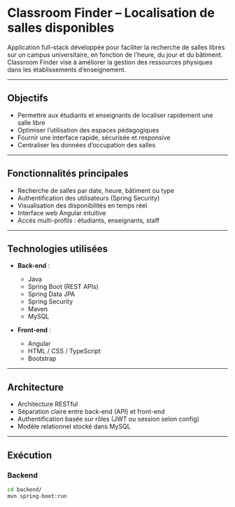 # Classroom Finder – Localisation de salles disponibles

Application full-stack développée pour faciliter la recherche de salles libres sur un campus universitaire, en fonction de l'heure, du jour et du bâtiment. Classroom Finder vise à améliorer la gestion des ressources physiques dans les établissements d’enseignement.

---

## Objectifs

- Permettre aux étudiants et enseignants de localiser rapidement une salle libre  
- Optimiser l’utilisation des espaces pédagogiques  
- Fournir une interface rapide, sécurisée et responsive  
- Centraliser les données d’occupation des salles

---

## Fonctionnalités principales

- Recherche de salles par date, heure, bâtiment ou type  
- Authentification des utilisateurs (Spring Security)  
- Visualisation des disponibilités en temps réel  
- Interface web Angular intuitive  
- Accès multi-profils : étudiants, enseignants, staff  

---

## Technologies utilisées

- **Back-end** :
  - Java
  - Spring Boot (REST APIs)
  - Spring Data JPA
  - Spring Security
  - Maven
  - MySQL

- **Front-end** :
  - Angular
  - HTML / CSS / TypeScript
  - Bootstrap

---

## Architecture

- Architecture RESTful  
- Séparation claire entre back-end (API) et front-end  
- Authentification basée sur rôles (JWT ou session selon config)  
- Modèle relationnel stocké dans MySQL

---

## Exécution

### Backend
```bash
cd backend/
mvn spring-boot:run
